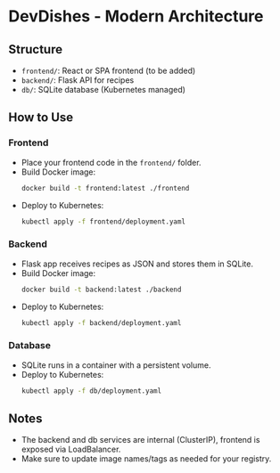 # DevDishes - Modern Architecture

## Structure
- `frontend/`: React or SPA frontend (to be added)
- `backend/`: Flask API for recipes
- `db/`: SQLite database (Kubernetes managed)

## How to Use

### Frontend
- Place your frontend code in the `frontend/` folder.
- Build Docker image:
  ```sh
  docker build -t frontend:latest ./frontend
  ```
- Deploy to Kubernetes:
  ```sh
  kubectl apply -f frontend/deployment.yaml
  ```

### Backend
- Flask app receives recipes as JSON and stores them in SQLite.
- Build Docker image:
  ```sh
  docker build -t backend:latest ./backend
  ```
- Deploy to Kubernetes:
  ```sh
  kubectl apply -f backend/deployment.yaml
  ```

### Database
- SQLite runs in a container with a persistent volume.
- Deploy to Kubernetes:
  ```sh
  kubectl apply -f db/deployment.yaml
  ```

## Notes
- The backend and db services are internal (ClusterIP), frontend is exposed via LoadBalancer.
- Make sure to update image names/tags as needed for your registry. 